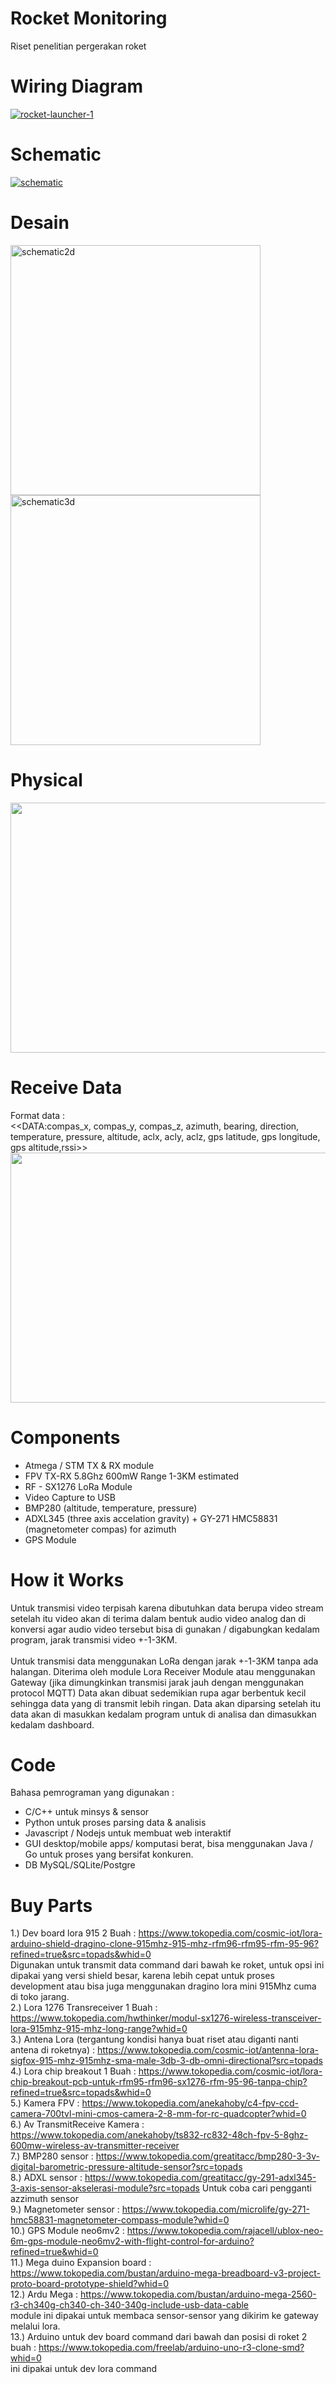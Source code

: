 # Rocket Monitoring
Riset penelitian pergerakan roket

# Wiring Diagram
<a href="https://ibb.co/6s905ZT"><img src="https://i.ibb.co/5cphV9S/rocket-launcher-1.png" alt="rocket-launcher-1" border="0"></a><br />
# Schematic
<a href="https://github.com/fajarlabs/PROJECT_rocket_monitoring/blob/main/DESAIN_PCB/Schematic_PERISAI_2021-09-18.png?raw=true"><img src="https://github.com/fajarlabs/PROJECT_rocket_monitoring/blob/main/DESAIN_PCB/Schematic_PERISAI_2021-09-18.png?raw=true" alt="schematic" border="0"></a><br />
# Desain
<a href="https://github.com/fajarlabs/PROJECT_rocket_monitoring/blob/main/DESAIN_PCB/VIEW_2D.png?raw=true"><img width="400" height="400" src="https://github.com/fajarlabs/PROJECT_rocket_monitoring/blob/main/DESAIN_PCB/VIEW_2D.png?raw=true" alt="schematic2d" border="0"></a>
<a href="https://github.com/fajarlabs/PROJECT_rocket_monitoring/blob/main/DESAIN_PCB/VIEW_3D.png?raw=true"><img width="400" height="400"  src="https://github.com/fajarlabs/PROJECT_rocket_monitoring/blob/main/DESAIN_PCB/VIEW_3D.png?raw=true" alt="schematic3d" border="0" width="700" height="400" ></a><br />
# Physical
<a href="https://github.com/fajarlabs/PROJECT_rocket_monitoring/blob/main/DESAIN_PCB/WhatsApp%20Image%202021-09-18%20at%2012.25.23%20PM.jpeg?raw=true" ><img src="https://github.com/fajarlabs/PROJECT_rocket_monitoring/blob/main/DESAIN_PCB/WhatsApp%20Image%202021-09-18%20at%2012.25.23%20PM.jpeg?raw=true" width="700" height="400" /></a>
# Receive Data
Format data : <br />
<<DATA:compas_x, compas_y, compas_z, azimuth, bearing, direction, temperature, pressure, altitude, aclx, acly, aclz, gps latitude, gps longitude, gps altitude,rssi>><br />
<a href="https://github.com/fajarlabs/PROJECT_rocket_monitoring/blob/main/Screenshot%202021-09-19%20220510.jpg?raw=true" ><img src="https://github.com/fajarlabs/PROJECT_rocket_monitoring/blob/main/Screenshot%202021-09-19%20220510.jpg?raw=true" width="700" height="400" /></a>


# Components
- Atmega / STM TX & RX module <Br />
- FPV TX-RX 5.8Ghz 600mW Range 1-3KM estimated <br />
- RF - SX1276 LoRa Module <br />
- Video Capture to USB <Br />
- BMP280 (altitude, temperature, pressure) <br />
- ADXL345 (three axis accelation gravity) + GY-271 HMC58831 (magnetometer compas) for azimuth <br />
- GPS Module <br />

# How it Works
Untuk transmisi video terpisah karena dibutuhkan data berupa video stream setelah itu video akan di terima dalam bentuk audio video analog dan di konversi agar audio video tersebut bisa di gunakan / digabungkan kedalam program, jarak transmisi video +-1-3KM. <br /><br />
Untuk transmisi data menggunakan LoRa dengan jarak +-1-3KM tanpa ada halangan. Diterima oleh module Lora Receiver Module atau menggunakan Gateway (jika dimungkinkan transmisi jarak jauh dengan menggunakan protocol MQTT) Data akan dibuat sedemikian rupa agar berbentuk kecil sehingga data yang di transmit lebih ringan. Data akan diparsing setelah itu data akan di masukkan kedalam program untuk di analisa dan dimasukkan kedalam dashboard.

# Code
Bahasa pemrograman yang digunakan : <br />
- C/C++ untuk minsys & sensor<Br />
- Python untuk proses parsing data & analisis<br />
- Javascript / Nodejs untuk membuat web interaktif<br />
- GUI desktop/mobile apps/ komputasi berat, bisa menggunakan Java / Go untuk proses yang bersifat konkuren.<Br />
- DB MySQL/SQLite/Postgre<br />

# Buy Parts
1.) Dev board lora 915 2 Buah : https://www.tokopedia.com/cosmic-iot/lora-arduino-shield-dragino-clone-915mhz-915-mhz-rfm96-rfm95-rfm-95-96?refined=true&src=topads&whid=0 <br />
    Digunakan untuk transmit data command dari bawah ke roket, untuk opsi ini dipakai yang versi shield besar, karena lebih cepat untuk proses development atau bisa juga menggunakan dragino lora mini 915Mhz cuma di toko jarang. <br />
2.) Lora 1276 Transreceiver 1 Buah : https://www.tokopedia.com/hwthinker/modul-sx1276-wireless-transceiver-lora-915mhz-915-mhz-long-range?whid=0 <br />
3.) Antena Lora (tergantung kondisi hanya buat riset atau diganti nanti antena di roketnya) : https://www.tokopedia.com/cosmic-iot/antenna-lora-sigfox-915-mhz-915mhz-sma-male-3db-3-db-omni-directional?src=topads<br />
4.) Lora chip breakout 1 Buah : https://www.tokopedia.com/cosmic-iot/lora-chip-breakout-pcb-untuk-rfm95-rfm96-sx1276-rfm-95-96-tanpa-chip?refined=true&src=topads&whid=0 <br />
5.) Kamera FPV : https://www.tokopedia.com/anekahoby/c4-fpv-ccd-camera-700tvl-mini-cmos-camera-2-8-mm-for-rc-quadcopter?whid=0 <br />
6.) Av TransmitReceive Kamera : https://www.tokopedia.com/anekahoby/ts832-rc832-48ch-fpv-5-8ghz-600mw-wireless-av-transmitter-receiver <br />
7.) BMP280 sensor : https://www.tokopedia.com/greatitacc/bmp280-3-3v-digital-barometric-pressure-altitude-sensor?src=topads <br />
8.) ADXL sensor : https://www.tokopedia.com/greatitacc/gy-291-adxl345-3-axis-sensor-akselerasi-module?src=topads Untuk coba cari pengganti azzimuth sensor<br />
9.) Magnetometer sensor : https://www.tokopedia.com/microlife/gy-271-hmc58831-magnetometer-compass-module?whid=0 <br />
10.) GPS Module neo6mv2 : https://www.tokopedia.com/rajacell/ublox-neo-6m-gps-module-neo6mv2-with-flight-control-for-arduino?refined=true&whid=0 <br />
11.) Mega duino Expansion board : https://www.tokopedia.com/bustan/arduino-mega-breadboard-v3-project-proto-board-prototype-shield?whid=0 <br />
12.) Ardu Mega : https://www.tokopedia.com/bustan/arduino-mega-2560-r3-ch340g-ch340-ch-340-340g-include-usb-data-cable <br />
    module ini dipakai untuk membaca sensor-sensor yang dikirim ke gateway melalui lora. <br />
13.) Arduino untuk dev board command dari bawah dan posisi di roket 2 buah : https://www.tokopedia.com/freelab/arduino-uno-r3-clone-smd?whid=0<br />
ini dipakai untuk dev lora command <br />









